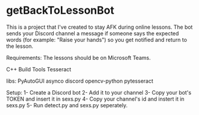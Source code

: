 # getBackToLessonBot

This is a project that I've created to stay AFK during online lessons. The bot sends your Discord channel a message if someone says the expected words (for example: "Raise your hands") so you get notified and return to the lesson.

Requirements:
  The lessons should be on Microsoft Teams.

  C++ Build Tools
  Tesseract
  
  libs:
  PyAutoGUI
  asynco
  discord
  opencv-python
  pytesseract
  
Setup:
  1- Create a Discord bot
  2- Add it to your channel
  3- Copy your bot's TOKEN and insert it in sexs.py
  4- Copy your channel's id and instert it in sexs.py
  5- Run detect.py and sexs.py seperately.
